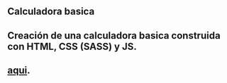**Calculadora basica**
---
Creación de una calculadora basica construida con HTML, CSS (SASS) y JS. 
---
[aqui](https://dan-raccoon-69.github.io/Calculadora_basica/).
---
